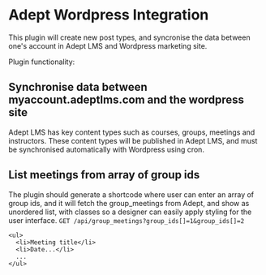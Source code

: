 # Adept Wordpress Integration
This plugin will create new post types, and syncronise the data between one's account in Adept LMS and Wordpress marketing site.

Plugin functionality:

## Synchronise data between myaccount.adeptlms.com and the wordpress site
Adept LMS has key content types such as courses, groups, meetings and instructors. These content types will be published in Adept LMS, and must be synchronised automatically with Wordpress using cron.

## List meetings from array of group ids 
The plugin should generate a shortcode where user can enter an array of group ids, and it will fetch the group_meetings from Adept, and show as unordered list, with classes so a designer can easily apply styling for the user interface.
`GET /api/group_meetings?group_ids[]=1&group_ids[]=2`

```
<ul>
  <li>Meeting title</li>
  <li>Date...</li>
  ...
</ul>
```
